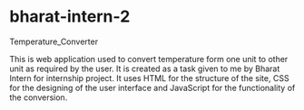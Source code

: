 # bharat-intern-2
Temperature_Converter

This is web application used to convert temperature form one unit to other unit as required by the user. It is created as a task given to me by Bharat Intern for internship project. It uses HTML for the structure of the site, CSS for the designing of the user interface and JavaScript for the functionality of the conversion.

